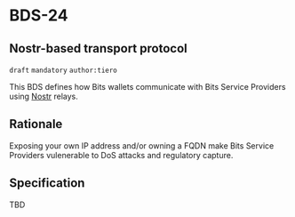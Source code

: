 BDS-24
======

Nostr-based transport protocol
-------------------------------

`draft` `mandatory` `author:tiero`

This BDS defines how Bits wallets communicate with Bits Service Providers using [Nostr](https://github.com/nostr-protocol/nostr) relays. 

## Rationale

Exposing your own IP address and/or owning a FQDN make Bits Service Providers vulenerable to DoS attacks and regulatory capture.

## Specification
 TBD

